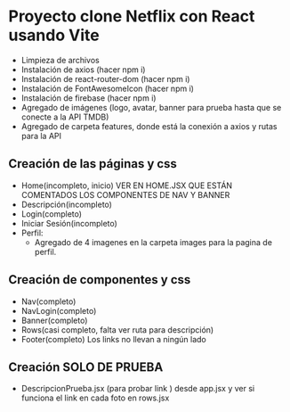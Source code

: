 # Proyecto clone Netflix con React usando Vite

- Limpieza de archivos
- Instalación de axios (hacer npm i)
- Instalación de react-router-dom (hacer npm i)
- Instalación de FontAwesomeIcon (hacer npm i)
- Instalación de firebase (hacer npm i)
- Agregado de imágenes (logo, avatar, banner para prueba hasta que se conecte a la API TMDB)
- Agregado de carpeta features, donde está la conexión a axios y rutas para la API

## Creación de las páginas y css

- Home(incompleto, inicio) VER EN HOME.JSX QUE ESTÁN COMENTADOS LOS COMPONENTES DE NAV Y BANNER
- Descripción(incompleto)
- Login(completo)
- Iniciar Sesión(incompleto)
- Perfil:
    - Agregado de 4 imagenes en la carpeta images para la pagina de perfil.

## Creación de componentes y css

- Nav(completo)
- NavLogin(completo)
- Banner(completo)
- Rows(casi completo, falta ver ruta para descripción)
- Footer(completo) Los links no llevan a ningún lado

## Creación SOLO DE PRUEBA
- DescripcionPrueba.jsx (para probar link ) desde app.jsx y ver si funciona el link en cada foto en rows.jsx